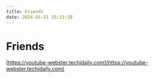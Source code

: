 ```yaml
---
title: Friends
date: 2024-01-31 15:13:18
---
```


# Friends

[https://youtube-webster.techidaily.com](https://youtube-webster.techidaily.com)